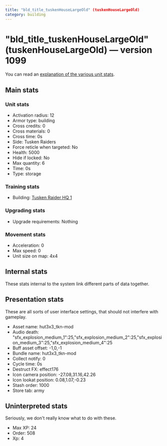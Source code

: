 ```yaml
---
title: "bld_title_tuskenHouseLargeOld" (tuskenHouseLargeOld)
category: building
---
```


# "bld_title_tuskenHouseLargeOld" (tuskenHouseLargeOld) — version 1099

You can read an [explanation  of the various unit stats](unitexplained.md).

## Main stats

### Unit stats

  * Activation radius: 12
  * Armor type: building
  * Cross credits: 0
  * Cross materials: 0
  * Cross time: 0s
  * Side: Tusken Raiders
  * Force reticle when targeted: No
  * Health: 5000
  * Hide if locked: No
  * Max quantity: 6
  * Time: 0s
  * Type: storage

### Training stats

  * Building: [Tusken Raider HQ 1](tuskenHQ.html)

### Upgrading stats

  * Upgrade requirements: Nothing

### Movement stats

  * Acceleration: 0
  * Max speed: 0
  * Unit size on map: 4x4

## Internal stats

These stats internal to the system link different parts of data together.


## Presentation stats

These are all sorts of user interface settings, that should not interfere with gameplay.

  * Asset name: hut3x3_tkn-mod
  * Audio death: "sfx_explosion_medium_1":25,"sfx_explosion_medium_2":25,"sfx_explosion_medium_3":25,"sfx_explosion_medium_4":25
  * Buff asset offset: -1,0,-1
  * Bundle name: hut3x3_tkn-mod
  * Collect notify: 0
  * Cycle time: 0s
  * Destruct FX: effect176
  * Icon camera position: -27.08,31.16,42.26
  * Icon lookat position: 0.08,1.07,-0.23
  * Stash order: 1000
  * Store tab: army

## Uninterpreted stats

Seriously, we don't really know what to do with these.

  * Max XP: 24
  * Order: 508
  * Xp: 4

